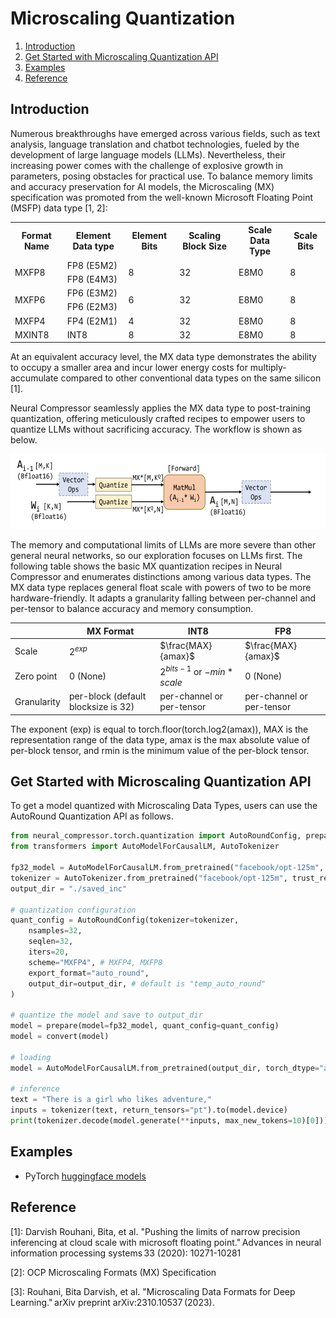 Microscaling Quantization
===============

1. [Introduction](#introduction)
2. [Get Started with Microscaling Quantization API](#get-start-with-microscaling-quantization-api)
3. [Examples](#examples)
4. [Reference](#reference)

## Introduction

Numerous breakthroughs have emerged across various fields, such as text analysis, language translation and chatbot technologies, fueled by the development of large language models (LLMs). Nevertheless, their increasing power comes with the challenge of explosive growth in parameters, posing obstacles for practical use. To balance memory limits and accuracy preservation for AI models, the Microscaling (MX) specification was promoted from the well-known Microsoft Floating Point (MSFP) data type [1, 2]:

<table>
  <tr>
    <th>Format Name</th>
    <th>Element Data type</th>
    <th>Element Bits</th>
    <th>Scaling Block Size</th>
    <th>Scale Data Type</th> 
    <th>Scale Bits</th>
  </tr>
  <tr>
    <td rowspan="2">MXFP8</td>
    <td>FP8 (E5M2)</td>
    <td rowspan="2">8</td>
    <td rowspan="2">32</td>
    <td rowspan="2">E8M0</td>
    <td rowspan="2">8</td>
  </tr>
  <tr>
    <td>FP8 (E4M3)</td>
  </tr>
  <tr>
    <td rowspan="2">MXFP6</td>
    <td>FP6 (E3M2)</td>
    <td rowspan="2">6</td>
    <td rowspan="2">32</td>
    <td rowspan="2">E8M0</td>
    <td rowspan="2">8</td>
  </tr>
  <tr>
    <td>FP6 (E2M3)</td>
  </tr>
  <tr>
    <td>MXFP4</td>
    <td>FP4 (E2M1)</td>
    <td>4</td>
    <td>32</td>
    <td>E8M0</td> 
    <td>8</td>
  </tr>
  <tr>
    <td>MXINT8</td>
    <td>INT8</td>
    <td>8</td>
    <td>32</td>
    <td>E8M0</td> 
    <td>8</td>
  </tr>
</table>


At an equivalent accuracy level, the MX data type demonstrates the ability to occupy a smaller area and incur lower energy costs for multiply-accumulate compared to other conventional data types on the same silicon [1].

Neural Compressor seamlessly applies the MX data type to post-training quantization, offering meticulously crafted recipes to empower users to quantize LLMs without sacrificing accuracy. The workflow is shown as below.

<a target="_blank" href="./imgs/mx_workflow.png" text-align:left>
    <left> 
        <img src="./imgs/mx_workflow.png" alt="Workflow of MX Quant (source [3])" height=120> 
    </left>
</a>

The memory and computational limits of LLMs are more severe than other general neural networks, so our exploration focuses on LLMs first. The following table shows the basic MX quantization recipes in Neural Compressor and enumerates distinctions among various data types. The MX data type replaces general float scale with powers of two to be more hardware-friendly. It adapts a granularity falling between per-channel and per-tensor to balance accuracy and memory consumption.

|            | MX Format |  INT8  |  FP8  |
|------------|--------------|------------|------------|
|  Scale  |   $2^{exp}$   |  $\frac{MAX}{amax}$  |  $\frac{MAX}{amax}$  |
|  Zero point  |   0 (None)   | $2^{bits - 1}$ or $-min * scale$ |   0 (None)   |
|  Granularity  |  per-block (default blocksize is 32)   |  per-channel or per-tensor  | per-channel or per-tensor  |

The exponent (exp) is equal to torch.floor(torch.log2(amax)), MAX is the representation range of the data type, amax is the max absolute value of per-block tensor, and rmin is the minimum value of the per-block tensor.


## Get Started with Microscaling Quantization API

To get a model quantized with Microscaling Data Types, users can use the AutoRound Quantization API as follows.

```python
from neural_compressor.torch.quantization import AutoRoundConfig, prepare, convert
from transformers import AutoModelForCausalLM, AutoTokenizer

fp32_model = AutoModelForCausalLM.from_pretrained("facebook/opt-125m", device_map="auto",)
tokenizer = AutoTokenizer.from_pretrained("facebook/opt-125m", trust_remote_code=True)
output_dir = "./saved_inc"

# quantization configuration
quant_config = AutoRoundConfig(tokenizer=tokenizer,
    nsamples=32,
    seqlen=32,
    iters=20,
    scheme="MXFP4", # MXFP4, MXFP8
    export_format="auto_round",
    output_dir=output_dir, # default is "temp_auto_round"
)

# quantize the model and save to output_dir
model = prepare(model=fp32_model, quant_config=quant_config)
model = convert(model)

# loading
model = AutoModelForCausalLM.from_pretrained(output_dir, torch_dtype="auto", device_map="auto")

# inference
text = "There is a girl who likes adventure,"
inputs = tokenizer(text, return_tensors="pt").to(model.device)
print(tokenizer.decode(model.generate(**inputs, max_new_tokens=10)[0]))

```

## Examples

- PyTorch [huggingface models](/examples/pytorch/multimodal-modeling/quantization/auto_round/llama4)


## Reference

[1]: Darvish Rouhani, Bita, et al. "Pushing the limits of narrow precision inferencing at cloud scale with microsoft floating point." Advances in neural information processing systems 33 (2020): 10271-10281 

[2]: OCP Microscaling Formats (MX) Specification

[3]: Rouhani, Bita Darvish, et al. "Microscaling Data Formats for Deep Learning." arXiv preprint arXiv:2310.10537 (2023). 
